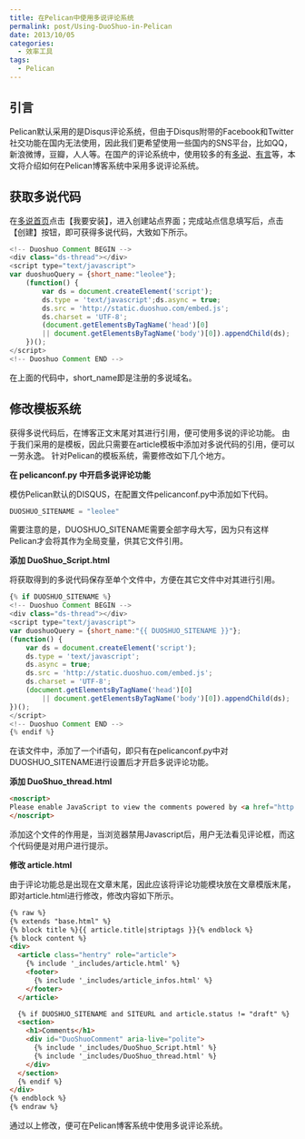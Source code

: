 ```yaml
---
title: 在Pelican中使用多说评论系统
permalink: post/Using-DuoShuo-in-Pelican
date: 2013/10/05
categories:
  - 效率工具
tags:
  - Pelican
---
```


## 引言

Pelican默认采用的是Disqus评论系统，但由于Disqus附带的Facebook和Twitter社交功能在国内无法使用，因此我们更希望使用一些国内的SNS平台，比如QQ，新浪微博，豆瓣，人人等。在国产的评论系统中，使用较多的有[多说](http://duoshuo.com)、[有言](http://www.uyan.cc/)等，本文将介绍如何在Pelican博客系统中采用多说评论系统。

## 获取多说代码

在[多说首页](http://duoshuo.com)点击【我要安装】，进入创建站点界面；完成站点信息填写后，点击【创建】按钮，即可获得多说代码，大致如下所示。
```javascript
<!-- Duoshuo Comment BEGIN -->
<div class="ds-thread"></div>
<script type="text/javascript">
var duoshuoQuery = {short_name:"leolee"};
    (function() {
        var ds = document.createElement('script');
        ds.type = 'text/javascript';ds.async = true;
        ds.src = 'http://static.duoshuo.com/embed.js';
        ds.charset = 'UTF-8';
        (document.getElementsByTagName('head')[0]
        || document.getElementsByTagName('body')[0]).appendChild(ds);
    })();
</script>
<!-- Duoshuo Comment END -->
```

在上面的代码中，short_name即是注册的多说域名。

## 修改模板系统

获得多说代码后，在博客正文末尾对其进行引用，便可使用多说的评论功能。
由于我们采用的是模板，因此只需要在article模板中添加对多说代码的引用，便可以一劳永逸。
针对Pelican的模板系统，需要修改如下几个地方。

**在 pelicanconf.py 中开启多说评论功能**

模仿Pelican默认的DISQUS，在配置文件pelicanconf.py中添加如下代码。
```python
DUOSHUO_SITENAME = "leolee"
```
需要注意的是，DUOSHUO_SITENAME需要全部字母大写，因为只有这样Pelican才会将其作为全局变量，供其它文件引用。

**添加 DuoShuo_Script.html**

将获取得到的多说代码保存至单个文件中，方便在其它文件中对其进行引用。
```javascript
{% if DUOSHUO_SITENAME %}
<!-- Duoshuo Comment BEGIN -->
<div class="ds-thread"></div>
<script type="text/javascript">
var duoshuoQuery = {short_name:"{{ DUOSHUO_SITENAME }}"};
(function() {
    var ds = document.createElement('script');
    ds.type = 'text/javascript';
    ds.async = true;
    ds.src = 'http://static.duoshuo.com/embed.js';
    ds.charset = 'UTF-8';
    (document.getElementsByTagName('head')[0]
        || document.getElementsByTagName('body')[0]).appendChild(ds);
})();
</script>
<!-- Duoshuo Comment END -->
{% endif %}
```

在该文件中，添加了一个if语句，即只有在pelicanconf.py中对DUOSHUO_SITENAME进行设置后才开启多说评论功能。

**添加 DuoShuo_thread.html**

```html
<noscript>
Please enable JavaScript to view the comments powered by <a href="http://duoshuo.com/">DuoShuo</a>.
</noscript>
```

添加这个文件的作用是，当浏览器禁用Javascript后，用户无法看见评论框，而这个代码便是对用户进行提示。

**修改 article.html**

由于评论功能总是出现在文章末尾，因此应该将评论功能模块放在文章模版末尾，即对article.html进行修改，修改内容如下所示。
```html
{% raw %}
{% extends "base.html" %}
{% block title %}{{ article.title|striptags }}{% endblock %}
{% block content %}
<div>
  <article class="hentry" role="article">
    {% include '_includes/article.html' %}
    <footer>
      {% include '_includes/article_infos.html' %}
    </footer>
  </article>

  {% if DUOSHUO_SITENAME and SITEURL and article.status != "draft" %}
  <section>
    <h1>Comments</h1>
    <div id="DuoShuoComment" aria-live="polite">
      {% include '_includes/DuoShuo_Script.html' %}
      {% include '_includes/DuoShuo_thread.html' %}
    </div>
  </section>
  {% endif %}
</div>
{% endblock %}
{% endraw %}
```

通过以上修改，便可在Pelican博客系统中使用多说评论系统。

